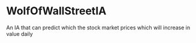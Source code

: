 # WolfOfWallStreetIA
An IA that can predict which the stock market prices which will increase in value daily
